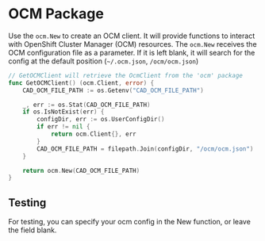# OCM Package

Use the `ocm.New` to create an OCM client. It will provide functions to interact with OpenShift Cluster Manager (OCM) resources. The `ocm.New` receives the OCM configuration file as a parameter. If it is left blank, it will search for the config at the default position (`~/.ocm.json`, `/ocm/ocm.json`)

[embedmd]:# (../../cadctl/cmd/cluster-missing/cluster-missing.go /\/\/ GetOCMClient/ /^}$/)
```go
// GetOCMClient will retrieve the OcmClient from the 'ocm' package
func GetOCMClient() (ocm.Client, error) {
	CAD_OCM_FILE_PATH := os.Getenv("CAD_OCM_FILE_PATH")

	_, err := os.Stat(CAD_OCM_FILE_PATH)
	if os.IsNotExist(err) {
		configDir, err := os.UserConfigDir()
		if err != nil {
			return ocm.Client{}, err
		}
		CAD_OCM_FILE_PATH = filepath.Join(configDir, "/ocm/ocm.json")
	}

	return ocm.New(CAD_OCM_FILE_PATH)
}
```

## Testing

For testing, you can specify your ocm config in the New function, or leave the field blank.
